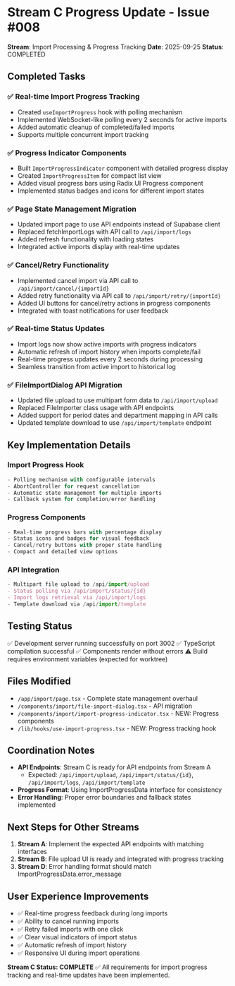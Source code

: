 # Stream C Progress Update - Issue #008

**Stream**: Import Processing & Progress Tracking
**Date**: 2025-09-25
**Status**: COMPLETED

## Completed Tasks

### ✅ Real-time Import Progress Tracking
- Created `useImportProgress` hook with polling mechanism
- Implemented WebSocket-like polling every 2 seconds for active imports
- Added automatic cleanup of completed/failed imports
- Supports multiple concurrent import tracking

### ✅ Progress Indicator Components
- Built `ImportProgressIndicator` component with detailed progress display
- Created `ImportProgressItem` for compact list view
- Added visual progress bars using Radix UI Progress component
- Implemented status badges and icons for different import states

### ✅ Page State Management Migration
- Updated import page to use API endpoints instead of Supabase client
- Replaced fetchImportLogs with API call to `/api/import/logs`
- Added refresh functionality with loading states
- Integrated active imports display with real-time updates

### ✅ Cancel/Retry Functionality
- Implemented cancel import via API call to `/api/import/cancel/{importId}`
- Added retry functionality via API call to `/api/import/retry/{importId}`
- Added UI buttons for cancel/retry actions in progress components
- Integrated with toast notifications for user feedback

### ✅ Real-time Status Updates
- Import logs now show active imports with progress indicators
- Automatic refresh of import history when imports complete/fail
- Real-time progress updates every 2 seconds during processing
- Seamless transition from active import to historical log

### ✅ FileImportDialog API Migration
- Updated file upload to use multipart form data to `/api/import/upload`
- Replaced FileImporter class usage with API endpoints
- Added support for period dates and department mapping in API calls
- Updated template download to use `/api/import/template` endpoint

## Key Implementation Details

### Import Progress Hook
```typescript
- Polling mechanism with configurable intervals
- AbortController for request cancellation
- Automatic state management for multiple imports
- Callback system for completion/error handling
```

### Progress Components
```typescript
- Real-time progress bars with percentage display
- Status icons and badges for visual feedback
- Cancel/retry buttons with proper state handling
- Compact and detailed view options
```

### API Integration
```typescript
- Multipart file upload to /api/import/upload
- Status polling via /api/import/status/{id}
- Import logs retrieval via /api/import/logs
- Template download via /api/import/template
```

## Testing Status
✅ Development server running successfully on port 3002
✅ TypeScript compilation successful
✅ Components render without errors
⚠️ Build requires environment variables (expected for worktree)

## Files Modified
- `/app/import/page.tsx` - Complete state management overhaul
- `/components/import/file-import-dialog.tsx` - API migration
- `/components/import/import-progress-indicator.tsx` - NEW: Progress components
- `/lib/hooks/use-import-progress.tsx` - NEW: Progress tracking hook

## Coordination Notes
- **API Endpoints**: Stream C is ready for API endpoints from Stream A
  - Expected: `/api/import/upload`, `/api/import/status/{id}`, `/api/import/logs`, `/api/import/template`
- **Progress Format**: Using ImportProgressData interface for consistency
- **Error Handling**: Proper error boundaries and fallback states implemented

## Next Steps for Other Streams
1. **Stream A**: Implement the expected API endpoints with matching interfaces
2. **Stream B**: File upload UI is ready and integrated with progress tracking
3. **Stream D**: Error handling format should match ImportProgressData.error_message

## User Experience Improvements
- ✅ Real-time progress feedback during long imports
- ✅ Ability to cancel running imports
- ✅ Retry failed imports with one click
- ✅ Clear visual indicators of import status
- ✅ Automatic refresh of import history
- ✅ Responsive UI during import operations

**Stream C Status: COMPLETE** ✅
All requirements for import progress tracking and real-time updates have been implemented.